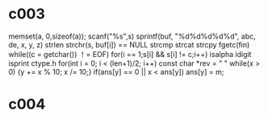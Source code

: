 # c003
memset(a, 0,sizeof(a));
scanf("%s",s)
sprintf(buf, "%d%d%d%d%d", abc, de, x, y, z)
strlen
strchr(s, buf[i]) == NULL
strcmp strcat strcpy
fgetc(fin)
while((c = getchar()) ！= EOF)
for(i == 1;s[i] && s[i] != c;i++)
isalpha idigit isprint  ctype.h
for(int i = 0; i < (len+1)/2; i++)
const char *rev = "  "
while(x > 0) {y += x % 10; x /= 10;}
if(ans[y] == 0 || x < ans[y]) ans[y] = m;
# c004






